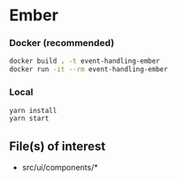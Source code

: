 # Ember

### Docker (recommended)
```bash
docker build . -t event-handling-ember
docker run -it --rm event-handling-ember
```

### Local
```bash
yarn install
yarn start
```

## File(s) of interest

- src/ui/components/*
